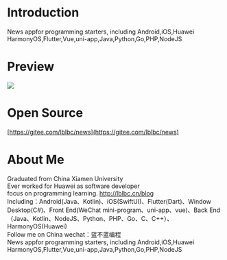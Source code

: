 # Introduction
News appfor programming starters, including Android,iOS,Huawei HarmonyOS,Flutter,Vue,uni-app,Java,Python,Go,PHP,NodeJS


# Preview
![](https://img-blog.csdnimg.cn/40d7c8b649764f2cbbcbd21cc5372779.png)

# Open Source
[https://gitee.com/lblbc/news](https://gitee.com/lblbc/news)


# About Me
Graduated from China Xiamen University  
Ever worked for Huawei as software developer  
focus on programming learning. http://lblbc.cn/blog  
Including：Android(Java、Kotlin)、iOS(SwiftUI)、Flutter(Dart)、Window Desktop(C#)、Front End(WeChat mini-program、uni-app、vue)、Back End（Java、Kotlin、NodeJS、Python、PHP、Go、C、C++）、HarmonyOS(Huawei)  
Follow me on China wechat：蓝不蓝编程  
News appfor programming starters, including Android,iOS,Huawei HarmonyOS,Flutter,Vue,uni-app,Java,Python,Go,PHP,NodeJS
